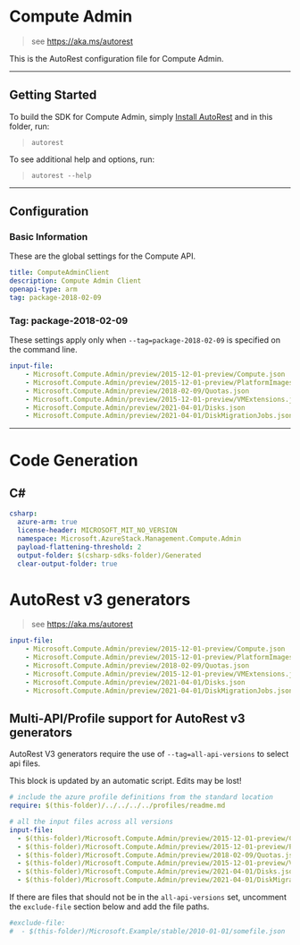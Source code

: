 # Compute Admin

> see https://aka.ms/autorest

This is the AutoRest configuration file for Compute Admin.

---
## Getting Started
To build the SDK for Compute Admin, simply [Install AutoRest](https://aka.ms/autorest/install) and in this folder, run:

> `autorest`

To see additional help and options, run:

> `autorest --help`
---

## Configuration

### Basic Information
These are the global settings for the Compute API.

``` yaml
title: ComputeAdminClient
description: Compute Admin Client
openapi-type: arm
tag: package-2018-02-09
```

### Tag: package-2018-02-09

These settings apply only when `--tag=package-2018-02-09` is specified on the command line.

``` yaml $(tag) == 'package-2018-02-09'
input-file:
    - Microsoft.Compute.Admin/preview/2015-12-01-preview/Compute.json
    - Microsoft.Compute.Admin/preview/2015-12-01-preview/PlatformImages.json
    - Microsoft.Compute.Admin/preview/2018-02-09/Quotas.json
    - Microsoft.Compute.Admin/preview/2015-12-01-preview/VMExtensions.json
    - Microsoft.Compute.Admin/preview/2021-04-01/Disks.json
    - Microsoft.Compute.Admin/preview/2021-04-01/DiskMigrationJobs.json
```

---
# Code Generation

## C#

``` yaml $(csharp)
csharp:
  azure-arm: true
  license-header: MICROSOFT_MIT_NO_VERSION
  namespace: Microsoft.AzureStack.Management.Compute.Admin
  payload-flattening-threshold: 2
  output-folder: $(csharp-sdks-folder)/Generated
  clear-output-folder: true
```

# AutoRest v3 generators

> see https://aka.ms/autorest

``` yaml
input-file:  
    - Microsoft.Compute.Admin/preview/2015-12-01-preview/Compute.json
    - Microsoft.Compute.Admin/preview/2015-12-01-preview/PlatformImages.json
    - Microsoft.Compute.Admin/preview/2018-02-09/Quotas.json
    - Microsoft.Compute.Admin/preview/2015-12-01-preview/VMExtensions.json
    - Microsoft.Compute.Admin/preview/2021-04-01/Disks.json
    - Microsoft.Compute.Admin/preview/2021-04-01/DiskMigrationJobs.json
```

## Multi-API/Profile support for AutoRest v3 generators 

AutoRest V3 generators require the use of `--tag=all-api-versions` to select api files.

This block is updated by an automatic script. Edits may be lost!

``` yaml $(tag) == 'all-api-versions' /* autogenerated */
# include the azure profile definitions from the standard location
require: $(this-folder)/../../../../profiles/readme.md

# all the input files across all versions
input-file:
  - $(this-folder)/Microsoft.Compute.Admin/preview/2015-12-01-preview/Compute.json
  - $(this-folder)/Microsoft.Compute.Admin/preview/2015-12-01-preview/PlatformImages.json
  - $(this-folder)/Microsoft.Compute.Admin/preview/2018-02-09/Quotas.json
  - $(this-folder)/Microsoft.Compute.Admin/preview/2015-12-01-preview/VMExtensions.json
  - $(this-folder)/Microsoft.Compute.Admin/preview/2021-04-01/Disks.json
  - $(this-folder)/Microsoft.Compute.Admin/preview/2021-04-01/DiskMigrationJobs.json

```

If there are files that should not be in the `all-api-versions` set, 
uncomment the  `exclude-file` section below and add the file paths.

``` yaml $(tag) == 'all-api-versions'
#exclude-file: 
#  - $(this-folder)/Microsoft.Example/stable/2010-01-01/somefile.json
```

